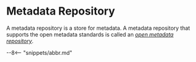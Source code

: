 <!-- SPDX-License-Identifier: CC-BY-4.0 -->
<!-- Copyright Contributors to the ODPi Egeria project. -->

# Metadata Repository

A metadata repository is a store for metadata.  A metadata repository that supports the open metadata standards is called an [*open metadata repository*](/concepts/open-metadata-repository).



--8<-- "snippets/abbr.md"
